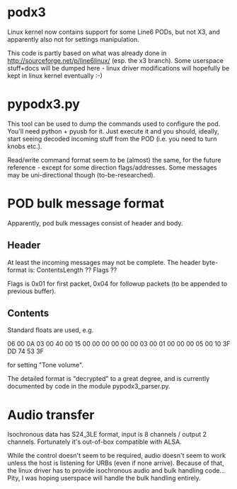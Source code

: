 podx3
=====

Linux kernel now contains support for some Line6 PODs, but not X3, and
apparently also not for settings manipulation.

This code is partly based on what was already done in
http://sourceforge.net/p/line6linux/ (esp. the x3 branch). Some userspace
stuff+docs will be dumped here - linux driver modifications will hopefully be
kept in linux kernel eventually :-)



pypodx3.py
==========

This tool can be used to dump the commands used to configure the pod.
You'll need python + pyusb for it. Just execute it and you should, ideally,
start seeing decoded incoming stuff from the POD  (i.e. you need to turn knobs
etc.).

Read/write command format seem to be (almost) the same, for the future
reference - except for some direction flags/addresses. Some messages may be
uni-directional though (to-be-researched).



POD bulk message format
=======================

Apparently, pod bulk messages consist of header and body.


Header
------
At least the incoming messages may not be complete. The header byte-format is:
ContentsLength ?? Flags ??

Flags is 0x01 for first packet, 0x04 for followup packets (to be appended to
previous buffer).


Contents
--------
Standard floats are used, e.g.

06 00 0A 03 00 40 00 15 00 00 00 00 00 00 03 00 01 00 00 00 05 00 10 3F DD 74 53 3F

for setting "Tone volume".

The detailed format is "decrypted" to a great degree, and is currently
documented by code in the module pypodx3_parser.py.


Audio transfer
==============

Isochronous data has S24_3LE format, input is 8 channels / output 2 channels. Fortunately it's out-of-box compatible with ALSA.

While the control doesn't seem to be required, audio doesn't seem to work unless the host is listening for URBs (even if none arrive). Because of that, the linux driver has to provide isochronous audio and bulk handling code... Pity, I was hoping userspace will handle the bulk handling entirely.
